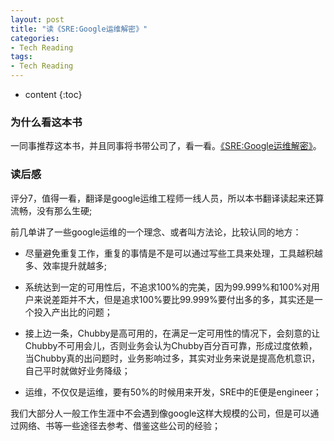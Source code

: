 ```yaml
---
layout: post
title: "读《SRE:Google运维解密》"
categories: 
- Tech Reading
tags:
- Tech Reading
---
```


* content
{:toc}

### 为什么看这本书
一同事推荐这本书，并且同事将书带公司了，看一看。[《SRE:Google运维解密》](https://book.douban.com/subject/26875239/)。

### 读后感
评分7，值得一看，翻译是google运维工程师一线人员，所以本书翻译读起来还算流畅，没有那么生硬;

前几单讲了一些google运维的一个理念、或者叫方法论，比较认同的地方：
* 尽量避免重复工作，重复的事情是不是可以通过写些工具来处理，工具越积越多、效率提升就越多;

* 系统达到一定的可用性后，不追求100%的完美，因为99.999%和100%对用户来说差距并不大，但是追求100%要比99.999%要付出多的多，其实还是一个投入产出比的问题；

* 接上边一条，Chubby是高可用的，在满足一定可用性的情况下，会刻意的让Chubby不可用会儿，否则业务会认为Chubby百分百可靠，形成过度依赖，当Chubby真的出问题时，业务影响过多，其实对业务来说是提高危机意识，自己平时就做好业务降级；

* 运维，不仅仅是运维，要有50%的时候用来开发，SRE中的E便是engineer；

我们大部分人一般工作生涯中不会遇到像google这样大规模的公司，但是可以通过网络、书等一些途径去参考、借鉴这些公司的经验；
